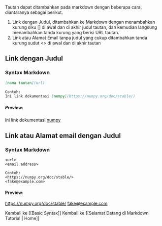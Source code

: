 Tautan dapat ditambahkan pada markdown dengan beberapa cara, diantaranya sebagai berikut.
1. Link dengan Judul, ditambahkan ke Markdown dengan menambahkan kurung siku [] di awal dan di akhir judul tautan, dan kemudian langsung menambahkan tanda kurung yang berisi URL tautan.
2. Link atau Alamat Email tanpa judul yang cukup ditambahkan tanda kurung sudut  <> di awal dan di akhir tautan 
 
## Link dengan Judul

### Syntax Markdown
```markdown
[nama tautan](url)

Contoh:
Ini link dokumentasi [numpy](https://numpy.org/doc/stable/)
```
##### Preview: 
Ini link dokumentasi [numpy](https://numpy.org/doc/stable/)

## Link atau Alamat email dengan Judul

### Syntax Markdown
```
<url>
<email address>

Contoh: 
<https://numpy.org/doc/stable/>
<fake@example.com>
```
#### Preview:
<https://numpy.org/doc/stable/>
<fake@example.com>

Kembali ke [[Basic Syntax]]
Kembali ke [[Selamat Datang di  Markdown Tutorial | Home]]
